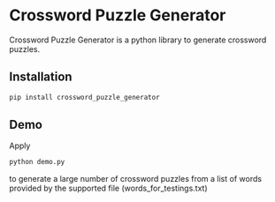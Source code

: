 # Crossword Puzzle Generator

Crossword Puzzle Generator is a python library to generate crossword puzzles.

## Installation

```sh
pip install crossword_puzzle_generator
```

## Demo

Apply
```sh
python demo.py
```
to generate a large number of crossword puzzles from a list of words provided by the supported file (words_for_testings.txt)
